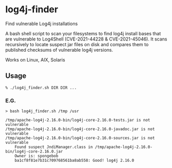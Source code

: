 # log4j-finder
Find vulnerable Log4j installations

A bash shell script to scan your filesystems to find log4j install bases that are vulnerable to Log4Shell (CVE-2021-44228 & CVE-2021-45046). It scans recursively to locate suspect jar files on disk and compares them to published checksums of vulnerable log4j versions.

Works on Linux, AIX, Solaris


## Usage
    % ./log4j_finder.sh DIR DIR ...
   
### E.G.
    > bash log4j_finder.sh /tmp /usr

    /tmp/apache-log4j-2.16.0-bin/log4j-core-2.16.0-tests.jar is not vulnerable
    /tmp/apache-log4j-2.16.0-bin/log4j-core-2.16.0-javadoc.jar is not vulnerable
    /tmp/apache-log4j-2.16.0-bin/log4j-core-2.16.0-sources.jar is not vulnerable
        Found suspect JndiManager.class in /tmp/apache-log4j-2.16.0-bin/log4j-core-2.16.0.jar
        Owner is: spongebob
        ba1cf8f81e7b31c709768561ba8ab558: Good! log4j 2.16.0
